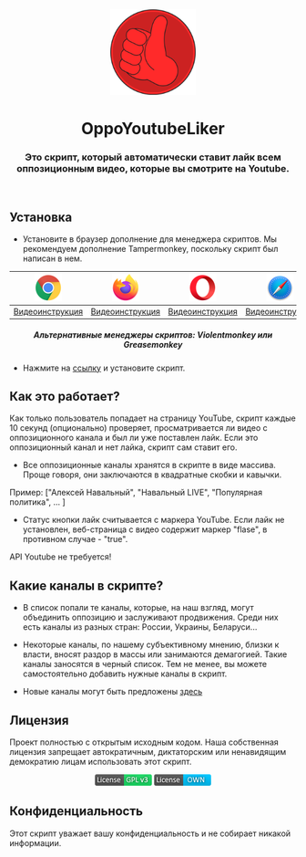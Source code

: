 <div align="center">
    <img height="150" src="https://raw.githubusercontent.com/OppoYoutubeLiker/OppoYoutubeLiker/main/Images/logo_small.png"></img>
    <h1>OppoYoutubeLiker</h1>
<h3>Это скрипт, который автоматически ставит лайк всем оппозиционным видео, которые вы смотрите на Youtube.</h3>
</div>

<br />

## Установка


- Установите в браузер дополнение для менеджера скриптов. Мы рекомендуем дополнение Tampermonkey, поскольку скрипт был написан в нем.

<div align="center">
  
   | [![Chrome](https://raw.githubusercontent.com/OppoYoutubeLiker/OppoYoutubeLiker/main/Images/chrome.png)](https://chrome.google.com/webstore/detail/tampermonkey/dhdgffkkebhmkfjojejmpbldmpobfkfo)  | [![Firefox](https://raw.githubusercontent.com/OppoYoutubeLiker/OppoYoutubeLiker/main/Images/firefox.png)](https://addons.mozilla.org/en-US/firefox/addon/tampermonkey/) | [![Opera](https://raw.githubusercontent.com/OppoYoutubeLiker/OppoYoutubeLiker/main/Images/opera.png)](https://addons.opera.com/en/extensions/details/tampermonkey-beta/) | [![Safari](https://raw.githubusercontent.com/OppoYoutubeLiker/OppoYoutubeLiker/main/Images/safari.png)](https://apps.apple.com/us/app/userscripts/id1463298887)  | [![Edge](https://raw.githubusercontent.com/OppoYoutubeLiker/OppoYoutubeLiker/main/Images/edge.png)](https://microsoftedge.microsoft.com/addons/detail/tampermonkey/iikmkjmpaadaobahmlepeloendndfphd)  |
   | ------------- | ------------- | ------------- | ------------- | ------------- |
   | [Видеоинструкция](https://www.youtube.com/watch?v=cu4XeYtqXbM)  | [Видеоинструкция](https://www.youtube.com/watch?v=J9cbNOO2rew)  | [Видеоинструкция](https://www.youtube.com/watch?v=V090xyUf8dU)  | [Видеоинструкция](https://www.youtube.com/watch?v=iTyLQRVtMCA)  | [Видеоинструкция](https://www.youtube.com/watch?v=Bcs4HhQXCaU)  |
    
  <h5>Альтернативные менеджеры скриптов: Violentmonkey или Greasemonkey</h5>

</div>
    
- Нажмите на [ссылку](Link) и установите скрипт.

## Как это работает?
Как только пользователь попадает на страницу YouTube, скрипт каждые 10 секунд (опционально) проверяет, просматривается ли видео с оппозиционного канала и был ли уже поставлен лайк. Если это оппозиционный канал и нет лайка, скрипт сам ставит его.

 - Все оппозиционные каналы хранятся в скрипте в виде массива. Проще говоря, они заключаются в квадратные скобки и кавычки.

Пример: ["Алексей Навальный", "Навальный LIVE", "Популярная политика", ... ]


 - Статус кнопки лайк считывается с маркера YouTube. Если лайк не установлен, веб-страница с видео содержит маркер "flase", в противном случае - "true".

API Youtube не требуется!

## Какие каналы  в скрипте?
 - В список попали те каналы, которые, на наш взгляд, могут объединить оппозицию и заслуживают продвижения. Среди них есть каналы из разных стран: России, Украины, Беларуси...

 - Некоторые каналы, по нашему субъективному мнению, близки к власти, вносят раздор в массы или занимаются демагогией. Такие каналы заносятся в черный список. Тем не менее, вы можете самостоятельно добавить нужные каналы в скрипт.

 - Новые каналы могут быть предложены [здесь](https://github.com/OppoYoutubeLiker/OppoYoutubeLiker/issues)



## Лицензия
Проект полностью с открытым исходным кодом. Наша собственная лицензия запрещает автократичным, диктаторским или ненавидящим демократию лицам использовать этот скрипт.

<div align="center">
  
[![GPLv3 License](https://raw.githubusercontent.com/OppoYoutubeLiker/OppoYoutubeLiker/main/Images/GPLv3.png)](https://opensource.org/licenses/)   [![OWN License](https://raw.githubusercontent.com/OppoYoutubeLiker/OppoYoutubeLiker/main/Images/OWN.png)]()
  
</div>


## Конфиденциальность
Этот скрипт уважает вашу конфиденциальность и не собирает никакой информации.
